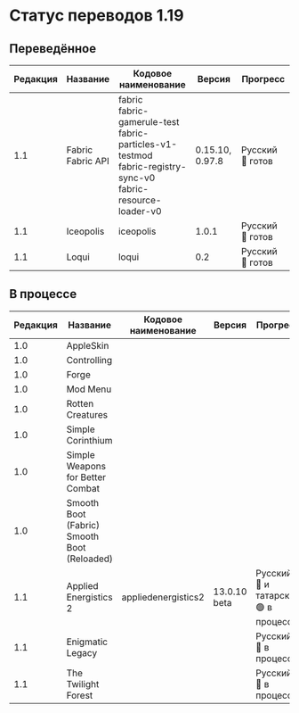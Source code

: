 # Статус переводов 1.19

## Переведённое

| Редакция | Название | Кодовое наименование | Версия | Прогресс |
| - | - | - | - | - |
| 1.1 | Fabric<br>Fabric API | fabric<br>fabric-gamerule-test<br>fabric-particles-v1-testmod<br>fabric-registry-sync-v0<br>fabric-resource-loader-v0 | 0.15.10, 0.97.8 | Русский 🔴 готов |
| 1.1 | Iceopolis | iceopolis | 1.0.1 | Русский 🔴 готов |
| 1.1 | Loqui | loqui | 0.2 | Русский 🔴 готов |

## В процессе

| Редакция | Название | Кодовое наименование | Версия | Прогресс |
| - | - | - | - | - |
| 1.0 | AppleSkin |  |  |  |
| 1.0 | Controlling |  |  |  |
| 1.0 | Forge |  |  |  |
| 1.0 | Mod Menu |  |  |  |
| 1.0 | Rotten Creatures |  |  |  |
| 1.0 | Simple Corinthium |  |  |  |
| 1.0 | Simple Weapons for Better Combat |  |  |  |
| 1.0 | Smooth Boot (Fabric)<br>Smooth Boot (Reloaded) | 
| 1.1 | Applied Energistics 2 | appliedenergistics2 | 13.0.10 beta | Русский 🔴 и татарский 🟢 в процессе |
| 1.1 | Enigmatic Legacy |  |  | Русский 🔴 в процессе |
| 1.1 | The Twilight Forest |  |  | Русский 🔴 в процессе |